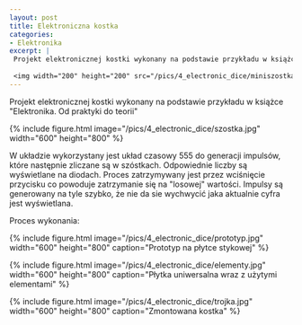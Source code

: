 ```yaml
---
layout: post
title: Elektroniczna kostka
categories:
- Elektronika
excerpt: |
 Projekt elektronicznej kostki wykonany na podstawie przykładu w książce "Elektronika. Od praktyki do teorii"
  
 <img width="200" height="200" src="/pics/4_electronic_dice/miniszostka.jpg"> 
---
```


Projekt elektronicznej kostki wykonany na podstawie przykładu w książce "Elektronika. Od praktyki do teorii"

{% include figure.html image="/pics/4_electronic_dice/szostka.jpg" width="600" height="800" %}

W układzie wykorzystany jest układ czasowy 555 do generacji impulsów, które następnie zliczane są w szóstkach. Odpowiednie liczby są wyświetlane na diodach. Proces zatrzymywany jest przez wciśnięcie przycisku co powoduje zatrzymanie się na "losowej" wartości. Impulsy są generowany na tyle szybko, że nie da sie wychwycić jaka aktualnie cyfra jest wyświetlana.

Proces wykonania:

{% include figure.html image="/pics/4_electronic_dice/prototyp.jpg" width="600" height="800" caption="Prototyp na płytce stykowej" %}

{% include figure.html image="/pics/4_electronic_dice/elementy.jpg" width="600" height="800" caption="Płytka uniwersalna wraz z użytymi elementami" %}

{% include figure.html image="/pics/4_electronic_dice/trojka.jpg" width="600" height="800" caption="Zmontowana kostka" %}